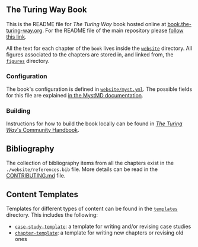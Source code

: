 ## The Turing Way Book

This is the README file for _The Turing Way_ book hosted online at [book.the-turing-way.org](https://book.the-turing-way.org).
For the README file of the main repository please [follow this link](../README.md).

All the text for each chapter of the `book` lives inside the [`website`](./website/) directory.
All figures associated to the chapters are stored in, and linked from, the [`figures`](./figures/) directory.

### Configuration

The book's configuration is defined in [`website/myst.yml`](./website/myst.yml). The possible fields for this file are explained [in the MystMD documentation](https://mystmd.org/guide/frontmatter#in-a-myst-yml-file).

### Building

Instructions for how to build the book locally can be found in [_The Turing Way_'s Community Handbook](https://book.the-turing-way.org/community-handbook/local-build).

## Bibliography

The collection of bibliography items from all the chapters exist in the `./website/references.bib` file.
More details can be read in the [CONTRIBUTING.md](https://github.com/the-turing-way/the-turing-way/blob/main/CONTRIBUTING.md#referencing-and-citing) file.

## Content Templates

Templates for different types of content can be found in the [`templates`](./templates) directory.
This includes the following:

* [`case-study-template`](templates/case-study-template/): a template for writing and/or revising case studies
* [`chapter-template`](templates/chapter-template/): a template for writing new chapters or revising old ones
